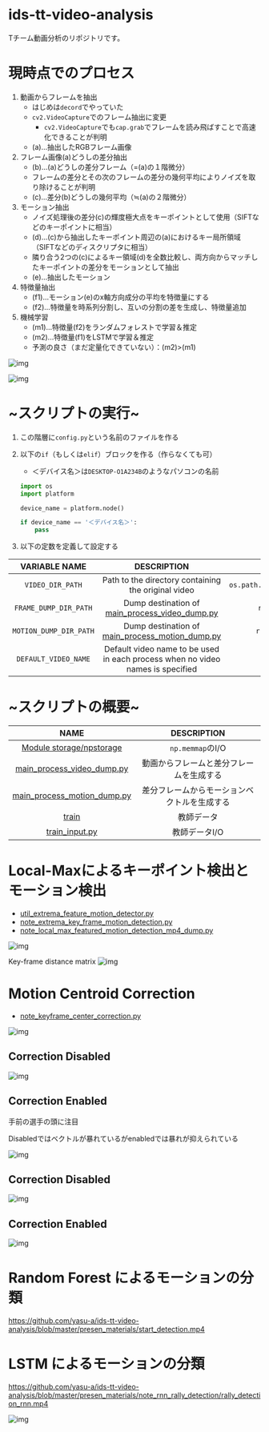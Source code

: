 # ids-tt-video-analysis

Tチーム動画分析のリポジトリです。

# 現時点でのプロセス

1. 動画からフレームを抽出
   - はじめは`decord`でやっていた
   - `cv2.VideoCapture`でのフレーム抽出に変更
      - `cv2.VideoCapture`でも`cap.grab`でフレームを読み飛ばすことで高速化できることが判明
   - (a)...抽出したRGBフレーム画像
2. フレーム画像(a)どうしの差分抽出
   - (b)...(a)どうしの差分フレーム（=(a)の１階微分）
   - フレームの差分とその次のフレームの差分の幾何平均によりノイズを取り除けることが判明
   - (c)...差分(b)どうしの幾何平均（≒(a)の２階微分）
3. モーション抽出
   - ノイズ処理後の差分(c)の輝度極大点をキーポイントとして使用（SIFTなどのキーポイントに相当）
   - (d)...(c)から抽出したキーポイント周辺の(a)におけるキー局所領域（SIFTなどのディスクリプタに相当）
   - 隣り合う2つの(c)によるキー領域(d)を全数比較し、両方向からマッチしたキーポイントの差分をモーションとして抽出
   - (e)...抽出したモーション
4. 特徴量抽出
   - (f1)...モーション(e)のx軸方向成分の平均を特徴量にする
   - (f2)...特徴量を時系列分割し、互いの分割の差を生成し、特徴量追加
5. 機械学習
   - (m1)...特徴量(f2)をランダムフォレストで学習＆推定
   - (m2)...特徴量(f1)をLSTMで学習＆推定
   - 予測の良さ（まだ定量化できていない）：(m2)>(m1)

![img](presen_materials/slides/flow.png)

![img](presen_materials/note_rnn_rally_detection/rally_detection_rnn.gif)

# ~スクリプトの実行~

<!-- TODO: adapt to new-style config -->

1. この階層に`config.py`という名前のファイルを作る
2. 以下の`if`（もしくは`elif`）ブロックを作る（作らなくても可）

   - ＜デバイス名＞は`DESKTOP-O1A234B`のようなパソコンの名前

   ```python
   import os
   import platform
   
   device_name = platform.node()
   
   if device_name == '＜デバイス名＞':
       pass
   ```

3. 以下の定数を定義して設定する

|     VARIABLE NAME      |                                   DESCRIPTION                                    |                        EXAMPLE                         |
|:----------------------:|:--------------------------------------------------------------------------------:|:------------------------------------------------------:|
|    `VIDEO_DIR_PATH`    |               Path to the directory containing the original video                | `os.path.expanduser(r'~/Desktop/idsttvideos/singles')` |
| `FRAME_DUMP_DIR_PATH`  |    Dump destination of [main_process_video_dump.py](./process_video_dump.py)     |        `r'C:\idstt\iDSTTVideoFrameDump\frames'`        |
| `MOTION_DUMP_DIR_PATH` | Dump destination of [main_process_motion_dump.py](./main_process_motion_dump.py) |       `r'C:\idstt\iDSTTVideoFrameDump\motions'`        |
|  `DEFAULT_VIDEO_NAME`  |  Default video name to be used in each process when no video names is specified  |           `'20230205_04_Narumoto_Harimoto'`            |

# ~スクリプトの概要~

|                             NAME                             |      DESCRIPTION       |
|:------------------------------------------------------------:|:----------------------:|
|       [Module storage/npstorage](./storage/npstorage)        |    `np.memmap`のI/O     |
|    [main_process_video_dump.py](./process_video_dump.py)     |  動画からフレームと差分フレームを生成する  |
| [main_process_motion_dump.py](./main_process_motion_dump.py) | 差分フレームからモーションベクトルを生成する |
|                    [train](./label_data)                     |         教師データ          |
|              [train_input.py](./train_input.py)              |        教師データI/O        |

# Local-Maxによるキーポイント検出とモーション検出

- [util_extrema_feature_motion_detector.py](./util_extrema_feature_motion_detector.py)
- [note_extrema_key_frame_motion_detection.py](notes/note_extrema_key_frame_motion_detection.py)
- [note_local_max_featured_motion_detection_mp4_dump.py](notes/note_local_max_featured_motion_detection_mp4_dump.py)

![img](presen_materials/local_max_feature_motion_vectors.gif)

Key-frame distance matrix
![img](presen_materials/local_max_feature_dist_mat.png)

# Motion Centroid Correction

- [note_keyframe_center_correction.py](notes/note_keyframe_center_correction.py)

![img](presen_materials/motion_centroid_correction/compare.png)

## Correction Disabled

![img](presen_materials/motion_centroid_correction/out_without_motion_correction.gif)

## Correction Enabled

手前の選手の頭に注目

Disabledではベクトルが暴れているがenabledでは暴れが抑えられている

![img](presen_materials/motion_centroid_correction/out_with_motion_correction.gif)

## Correction Disabled

![img](presen_materials/motion_centroid_correction/out_without_motion_correction.png)

## Correction Enabled

![img](presen_materials/motion_centroid_correction/out_with_motion_correction.png)

# Random Forest によるモーションの分類

https://github.com/yasu-a/ids-tt-video-analysis/blob/master/presen_materials/start_detection.mp4

# LSTM によるモーションの分類

https://github.com/yasu-a/ids-tt-video-analysis/blob/master/presen_materials/note_rnn_rally_detection/rally_detection_rnn.mp4

![img](presen_materials/note_rnn_rally_detection/rally_detection_rnn.png)
